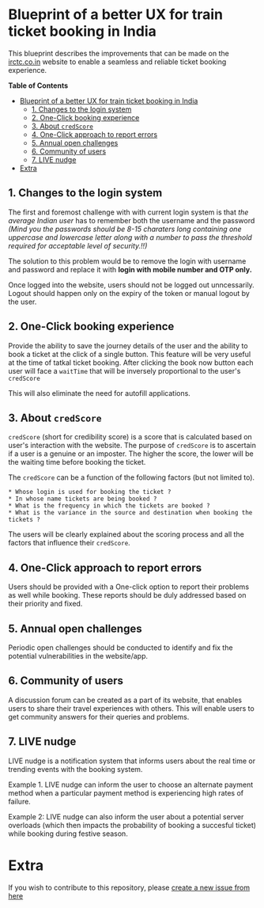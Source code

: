 # Blueprint of a better UX for train ticket booking in India
This blueprint describes the improvements that can be made on the [irctc.co.in](https://www.irctc.co.in) website to enable a seamless and reliable ticket booking experience.

<!-- START doctoc generated TOC please keep comment here to allow auto update -->
<!-- DON'T EDIT THIS SECTION, INSTEAD RE-RUN doctoc TO UPDATE -->
**Table of Contents**

- [Blueprint of a better UX for train ticket booking in India](#blueprint-of-a-better-ux-for-train-ticket-booking-in-india)
  - [1. Changes to the login system](#1-changes-to-the-login-system)
  - [2. One-Click booking experience](#2-one-click-booking-experience)
  - [3. About `credScore`](#3-about-credscore)
  - [4. One-Click approach to report errors](#4-one-click-approach-to-report-errors)
  - [5. Annual open challenges](#5-annual-open-challenges)
  - [6. Community of users](#6-community-of-users)
  - [7. LIVE nudge](#7-live-nudge)
- [Extra](#extra)

<!-- END doctoc generated TOC please keep comment here to allow auto update -->


## 1. Changes to the login system
 The first and foremost challenge with with current login system is that *the average Indian user* has to remember both the username and the password *(Mind you the passwords should be 8-15 charaters long containing one uppercase and lowercase letter along with a number to pass the threshold required for acceptable level of security.!!)*

 The solution to this problem would be to remove the login with username and password and replace it with **login with mobile number and OTP only.** 

 Once logged into the website, users should not be logged out unncessarily. Logout should happen only on the expiry of the token or manual logout by the user.


## 2. One-Click booking experience
Provide the ability to save the journey details of the user and the ability to book a ticket at the click of a single button. This feature will be very useful at the time of tatkal ticket booking.
After clicking the book now button each user will face a `waitTime` that will be inversely proportional to the user's `credScore`

This will also eliminate the need for autofill applications.


## 3. About `credScore` 
`credScore` (short for credibility score) is a score that is calculated based on user's interaction with the website.
The purpose of `credScore` is to ascertain if a user is a genuine or an imposter. The higher the score, the lower will be the waiting time before booking the ticket.

The `credScore` can be a function of the following factors (but not limited to).

    * Whose login is used for booking the ticket ?
    * In whose name tickets are being booked ?
    * What is the frequency in which the tickets are booked ?
    * What is the variance in the source and destination when booking the tickets ?

The users will be clearly explained about the scoring process and all the factors that influence their `credScore`.

## 4. One-Click approach to report errors

Users should be provided with a One-click option to report their problems as well while booking. These reports should be duly addressed based on their priority and fixed.


## 5. Annual open challenges
Periodic open challenges should be conducted to identify and fix the potential vulnerabilities in the website/app.


## 6. Community of users
A discussion forum can be created as a part of its website, that enables users to share their travel experiences with others. This will enable users to get community answers for their queries and problems.

## 7. LIVE nudge
LIVE nudge is a notification system that informs users about the real time or trending events with the booking system.

Example 1. LIVE nudge can inform the user to choose an alternate payment method when a particular payment method is experiencing high rates of failure.

Example 2: LIVE nudge can also inform the user about a potential server overloads (which then impacts the probability of booking a succesful ticket) while booking during festive season.


# Extra
If you wish to contribute to this repository, please [create a new issue from here](https://github.com/yuva-dev/project_alpha/issues/new)
